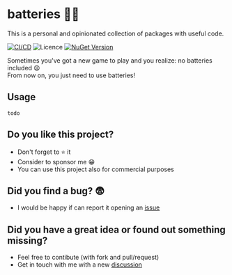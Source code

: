 # batteries 🔋🔋

This is a personal and opinionated collection of packages with useful code.

[![CI/CD](https://github.com/fbarresi/batteries/actions/workflows/build-pipeline.yml/badge.svg)](https://github.com/fbarresi/batteries/actions/workflows/build-pipeline.yml)
![Licence](https://img.shields.io/github/license/fbarresi/batteries.svg)
[![NuGet Version](https://img.shields.io/nuget/vpre/batteries)](https://www.nuget.org/packages/batteries/)

Sometimes you've got a new game to play and you realize: no batteries included 😩
<br/>From now on, you just need to use batteries!

## Usage

`todo`

## Do you like this project?

- Don't forget to ⭐ it
- Consider to sponsor me 😁
- You can use this project also for commercial purposes

## Did you find a bug? 😨

- I would be happy if can report it opening an [issue](https://github.com/fbarresi/batteries/issues/new?template=Blank+issue)

## Did you have a great idea or found out something missing?

- Feel free to contibute (with fork and pull/request)
- Get in touch with me with a new [discussion](https://github.com/fbarresi/Sharp7/discussions/new?category=ideas)
